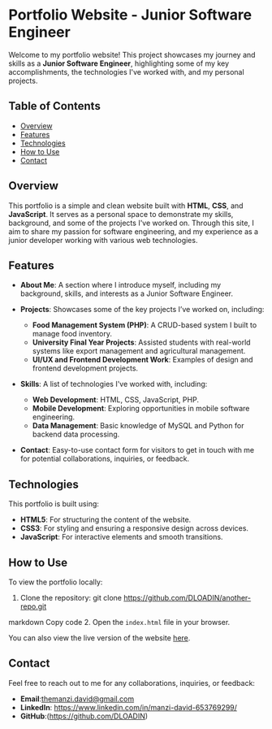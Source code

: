 # Portfolio Website - Junior Software Engineer

Welcome to my portfolio website! This project showcases my journey and skills as a **Junior Software Engineer**, highlighting some of my key accomplishments, the technologies I've worked with, and my personal projects.

## Table of Contents
- [Overview](#overview)
- [Features](#features)
- [Technologies](#technologies)
- [How to Use](#how-to-use)
- [Contact](#contact)

## Overview

This portfolio is a simple and clean website built with **HTML**, **CSS**, and **JavaScript**. It serves as a personal space to demonstrate my skills, background, and some of the projects I've worked on. Through this site, I aim to share my passion for software engineering, and my experience as a junior developer working with various web technologies.

## Features

- **About Me**: A section where I introduce myself, including my background, skills, and interests as a Junior Software Engineer.
  
- **Projects**: Showcases some of the key projects I’ve worked on, including:
  - **Food Management System (PHP)**: A CRUD-based system I built to manage food inventory.
  - **University Final Year Projects**: Assisted students with real-world systems like export management and agricultural management.
  - **UI/UX and Frontend Development Work**: Examples of design and frontend development projects.

- **Skills**: A list of technologies I've worked with, including:
  - **Web Development**: HTML, CSS, JavaScript, PHP.
  - **Mobile Development**: Exploring opportunities in mobile software engineering.
  - **Data Management**: Basic knowledge of MySQL and Python for backend data processing.

- **Contact**: Easy-to-use contact form for visitors to get in touch with me for potential collaborations, inquiries, or feedback.

## Technologies

This portfolio is built using:
- **HTML5**: For structuring the content of the website.
- **CSS3**: For styling and ensuring a responsive design across devices.
- **JavaScript**: For interactive elements and smooth transitions.

## How to Use

To view the portfolio locally:
1. Clone the repository:
git clone https://github.com/DLOADIN/another-repo.git

markdown
Copy code
2. Open the `index.html` file in your browser.

You can also view the live version of the website [here](#link-to-website).

## Contact

Feel free to reach out to me for any collaborations, inquiries, or feedback:
- **Email**:themanzi.david@gmail.com
- **LinkedIn**: https://www.linkedin.com/in/manzi-david-653769299/
- **GitHub**:(https://github.com/DLOADIN)
